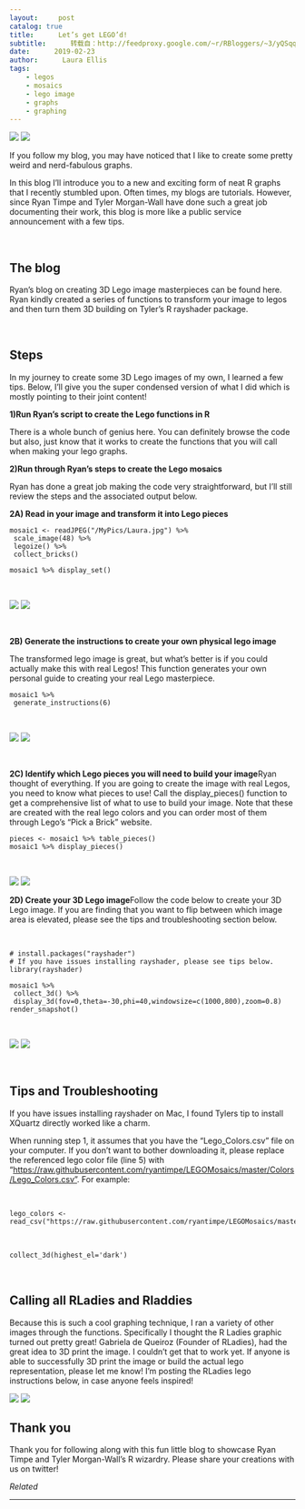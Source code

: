 ```yaml
---
layout:     post
catalog: true
title:      Let’s get LEGO’d!
subtitle:      转载自：http://feedproxy.google.com/~r/RBloggers/~3/yQSqqYdALjI/
date:      2019-02-23
author:      Laura Ellis
tags:
    - legos
    - mosaics
    - lego image
    - graphs
    - graphing
---
```






![](https://i0.wp.com/static1.squarespace.com/static/58eef8846a4963e429687a4d/t/5c71c502e2c483c9fc7440ac/1550959884960/Screen+Shot+2019-02-23+at+4.11.02+PM.png?w=456&ssl=1)
![](https://i0.wp.com/static1.squarespace.com/static/58eef8846a4963e429687a4d/t/5c71c502e2c483c9fc7440ac/1550959884960/Screen+Shot+2019-02-23+at+4.11.02+PM.png?w=456&ssl=1)


If you follow my blog, you may have noticed that I like to create some pretty weird and nerd-fabulous graphs. 

In this blog I’ll introduce you to a new and exciting form of neat R graphs that I recently stumbled upon. Often times, my blogs are tutorials. However, since Ryan Timpe and Tyler Morgan-Wall have done such a great job documenting their work, this blog is more like a public service announcement with a few tips.

 

## The blog

Ryan’s blog on creating 3D Lego image masterpieces can be found here. Ryan kindly created a series of functions to transform your image to legos and then turn them 3D building on Tyler’s R rayshader package. 

 

## **Steps**

In my journey to create some 3D Lego images of my own, I learned a few tips. Below, I’ll give you the super condensed version of what I did which is mostly pointing to their joint content!

**1)****Run Ryan’s script to create the Lego functions in R******

There is a whole bunch of genius here. You can definitely browse the code but also, just know that it works to create the functions that you will call when making your lego graphs. 

**2)****Run through Ryan’s steps to create the Lego mosaics******

Ryan has done a great job making the code very straightforward, but I’ll still review the steps and the associated output below. 

**2A) Read in your image and transform it into Lego pieces**

```
mosaic1 <- readJPEG("/MyPics/Laura.jpg") %>% 
 scale_image(48) %>%
 legoize() %>% 
 collect_bricks() 

mosaic1 %>% display_set()
```

 

 ![](https://i1.wp.com/static1.squarespace.com/static/58eef8846a4963e429687a4d/t/5c70b2fc6e9a7f1fd292e63c/1550889732480/LauraLego.png?w=456&ssl=1)
![](https://i1.wp.com/static1.squarespace.com/static/58eef8846a4963e429687a4d/t/5c70b2fc6e9a7f1fd292e63c/1550889732480/LauraLego.png?w=456&ssl=1)


 

**2B) Generate the instructions to create your own physical lego image**

The transformed lego image is great, but what’s better is if you could actually make this with real Legos! This function generates your own personal guide to creating your real Lego masterpiece. 

```
mosaic1 %>% 
 generate_instructions(6)
```

 

 ![](https://i2.wp.com/static1.squarespace.com/static/58eef8846a4963e429687a4d/t/5c70b37ff4e1fc9f85b09ba2/1550889862461/LegoInstructions.png?w=456&ssl=1)
![](https://i2.wp.com/static1.squarespace.com/static/58eef8846a4963e429687a4d/t/5c70b37ff4e1fc9f85b09ba2/1550889862461/LegoInstructions.png?w=456&ssl=1)


 

**2C) Identify which Lego pieces you will need to build your image**Ryan thought of everything. If you are going to create the image with real Legos, you need to know what pieces to use! Call the display_pieces() function to get a comprehensive list of what to use to build your image. Note that these are created with the real lego colors and you can order most of them through Lego’s “Pick a Brick” website.

```
pieces <- mosaic1 %>% table_pieces()
mosaic1 %>% display_pieces()
```

 

 ![](https://i1.wp.com/static1.squarespace.com/static/58eef8846a4963e429687a4d/t/5c70b606b208fc188c6a536b/1550890508253/LegoPieces.png?w=456&ssl=1)
![](https://i1.wp.com/static1.squarespace.com/static/58eef8846a4963e429687a4d/t/5c70b606b208fc188c6a536b/1550890508253/LegoPieces.png?w=456&ssl=1)


**2D) Create your 3D Lego image**Follow the code below to create your 3D Lego image. If you are finding that you want to flip between which image area is elevated, please see the tips and troubleshooting section below.

 

```
# install.packages("rayshader")
# If you have issues installing rayshader, please see tips below.
library(rayshader)

mosaic1 %>% 
 collect_3d() %>% 
 display_3d(fov=0,theta=-30,phi=40,windowsize=c(1000,800),zoom=0.8)
render_snapshot()
```

 

 ![](https://i0.wp.com/static1.squarespace.com/static/58eef8846a4963e429687a4d/t/5c70b850eef1a1a6b0cbf598/1550891097878/LauraLegoPic.png?w=456&ssl=1)
![](https://i0.wp.com/static1.squarespace.com/static/58eef8846a4963e429687a4d/t/5c70b850eef1a1a6b0cbf598/1550891097878/LauraLegoPic.png?w=456&ssl=1)


  

## **Tips and Troubleshooting**


If you have issues installing rayshader on Mac, I found Tylers tip to install XQuartz directly worked like a charm. 


When running step 1, it assumes that you have the “Lego_Colors.csv” file on your computer. If you don’t want to bother downloading it, please replace the referenced lego color file (line 5) with “https://raw.githubusercontent.com/ryantimpe/LEGOMosaics/master/Colors/Lego_Colors.csv”. For example:


 

```
lego_colors <- read_csv("https://raw.githubusercontent.com/ryantimpe/LEGOMosaics/master/Colors/Lego_Colors.csv",..”
```

 

```
collect_3d(highest_el='dark')
```

 

## Calling all RLadies and Rladdies

Because this is such a cool graphing technique, I ran a variety of other images through the functions. Specifically I thought the R Ladies graphic turned out pretty great! Gabriela de Queiroz (Founder of RLadies), had the great idea to 3D print the image. I couldn’t get that to work yet. If anyone is able to successfully 3D print the image or build the actual lego representation, please let me know! I’m posting the RLadies lego instructions below, in case anyone feels inspired!

 ![](https://i0.wp.com/static1.squarespace.com/static/58eef8846a4963e429687a4d/t/5c70bb0b4785d303f1ba4542/1550891799129/RLadies.png?w=456&ssl=1)
![](https://i0.wp.com/static1.squarespace.com/static/58eef8846a4963e429687a4d/t/5c70bb0b4785d303f1ba4542/1550891799129/RLadies.png?w=456&ssl=1)


## Thank you

Thank you for following along with this fun little blog to showcase Ryan Timpe and Tyler Morgan-Wall’s R wizardry. Please share your creations with us on twitter!


*Related*








---
